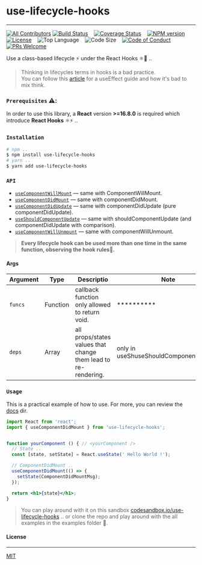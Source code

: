 # use-lifecycle-hooks 
---

[![All Contributors](https://img.shields.io/badge/all_contributors-1-orange.svg?style=flat-square)](#contributors)
[![Build Status][travis-badge]][travis-url] &nbsp;&nbsp;
[![Coverage Status][coveralls-badge]][coveralls-url] &nbsp;&nbsp;
[![NPM version][npm-badge]][npm-url] &nbsp;&nbsp;
[![License][license-badge]][license-url] &nbsp;&nbsp;
![Top Language][top-language-badge] &nbsp;&nbsp;
![Code Size][code-size-badge] &nbsp;&nbsp;
[![Code of Conduct][coc-badge]][coc-url]
[![PRs Welcome][pr-badge]][pr-url] &nbsp;&nbsp;

Use a class-based lifecycle ⚡ under the React Hooks ⚛️🚀 ..


> Thinking in lifecycles terms in hooks is a bad practice. <br/> You can follow this [article][use-effect-guide-dan-abramov-url] for a useEffect guide and how it's bad to mix think.


### `Prerequisites` ⚠️:

In order to use this library, a __React__ version **>=16.8.0** is required which introduce __React Hooks__ ⚛️⚡ .. 


### `Installation` 

```bash
# npm ..
$ npm install use-lifecycle-hooks
# yarn ..
$ yarn add use-lifecycle-hooks
```


### `API`

  - [`useComponentWillMount`][use-component-will-mount-docs-url] &mdash; same with ComponentWillMount.
  - [`useComponentDidMount`][use-component-did-mount-docs-url] &mdash; same with componentDidMount.
  - [`useComponentDidUpdate`][use-component-did-update-docs-url] &mdash; same with componentDidUpdate (pure componentDidUpdate).
  - [`useShouldComponentUpdate`][use-should-component-update-docs-url] &mdash; same with shouldComponentUpdate (and componentDidUpdate with comparison).
  - [`useComponentWillUnmount`][use-component-will-unmount-docs-url] &mdash; same with componentWillUnmount. 

> __Every lifecycle hook can be used more than one time in the same function, observing the hook rules📏.__

#### Args

| Argument    | Type      | Descriptio                                                      | Note
| ----------- | --------- | --------------------------------------------------------------- | ----------------------------------------- |
| `funcs`     | Function  | callback function only allowed to return void.                  | **********                                |
| `deps`      | Array     | all props/states values that change them lead to re-rendering.  | only in useShuseShouldComponentUpdate.    |


### `Usage`

This is a practical example of how to use. For more, you can review the [docs][docs-url] dir.

```jsx
import React from 'react';
import { useComponentDidMount } from 'use-lifecycle-hooks';


function yourComponent () { // <yourComponent /> 
  // State .. 
  const [state, setState] = React.useState(' Hello World !');

  // ComponentDidMount .. 
  useComponentDidMount(() => {
    setState(ComponentDidMountMsg);
  });

  return <h1>{state}</h1>;
}
```

> You can play around with it on this sandbox [codesandbox.io/use-lifecycle-hooks][codesanbox-example] .. or clone the repo and play around with the all examples in the examples folder 👻. 


#### License
---

[MIT](LICENSE)






[travis-badge]: https://travis-ci.org/3imed-jaberi/use-lifecycle-hooks.svg?branch=master

[travis-url]: https://travis-ci.org/3imed-jaberi/use-lifecycle-hooks

[coveralls-badge]: https://coveralls.io/repos/github/3imed-jaberi/use-lifecycle-hooks/badge.svg?branch=master

[coveralls-url]: https://coveralls.io/github/3imed-jaberi/use-lifecycle-hooks?branch=master

[npm-badge]: https://img.shields.io/npm/v/use-lifecycle-hooks.svg?style=flat

[npm-url]: https://www.npmjs.com/package/use-lifecycle-hooks

[license-badge]: https://img.shields.io/badge/license-MIT-green.svg?style=flat-square

[license-url]: https://github.com/3imed-jaberi/use-lifecycle-hooks/blob/master/LICENSE

[top-language-badge]: https://img.shields.io/github/languages/top/3imed-jaberi/use-lifecycle-hooks

[code-size-badge]: https://img.shields.io/github/languages/code-size/3imed-jaberi/use-lifecycle-hooks

[coc-badge]: https://img.shields.io/badge/code%20of-conduct-ff69b4.svg?style=flat-square

[coc-url]: https://github.com/kentcdodds/advanced-react-patterns-v2/blob/master/CODE_OF_CONDUCT.md

[pr-badge]: https://img.shields.io/badge/PRs-welcome-brightgreen.svg

[pr-url]: https://github.com/3imed-jaberi/use-lifecycle-hooks/blob/master/CONTRIBUTING.md



[use-effect-guide-dan-abramov-url]: https://overreacted.io/a-complete-guide-to-useeffect

[docs-url]: https://github.com/3imed-jaberi/use-lifecycle-hooks/tree/master/docs

[use-component-will-mount-docs-url]: https://github.com/3imed-jaberi/use-lifecycle-hooks/tree/master/docs/useComponentWillMount.md

[use-component-did-mount-docs-url]: https://github.com/3imed-jaberi/use-lifecycle-hooks/tree/master/docs/useComponentDidMount.md

[use-component-did-update-docs-url]: https://github.com/3imed-jaberi/use-lifecycle-hooks/tree/master/docs/useComponentDidUpdate.md

[use-should-component-update-docs-url]: https://github.com/3imed-jaberi/use-lifecycle-hooks/tree/master/docs/useShouldComponentUpdate.md

[use-component-will-unmount-docs-url]: https://github.com/3imed-jaberi/use-lifecycle-hooks/tree/master/docs/useComponentWillUnmount.md

[codesanbox-example]: https://codesandbox.io/s/use-lifecycle-hooks-8wr61